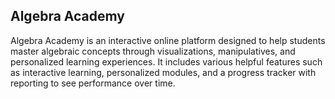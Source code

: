 ## Algebra Academy
Algebra Academy is an interactive online platform designed to help students master algebraic concepts through visualizations, manipulatives, and personalized learning experiences.
It includes various helpful features such as interactive learning, personalized modules, and a progress tracker with reporting to see performance over time.
